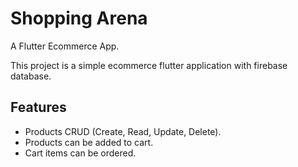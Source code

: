 # Shopping Arena

A Flutter Ecommerce App.

This project is a simple ecommerce flutter application with firebase database.

## Features

- Products CRUD (Create, Read, Update, Delete).
- Products can be added to cart.
- Cart items can be ordered.

